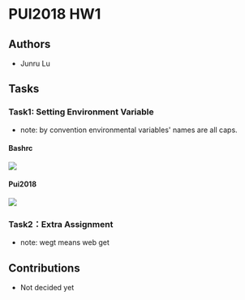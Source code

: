 # PUI2018 HW1

## Authors
- Junru Lu

## Tasks
### Task1: Setting Environment Variable
- note: by convention environmental variables' names are all caps.
#### Bashrc
![](https://github.com/LuJunru/PUI2018_lj1230/blob/master/HW1_lj1230/bashrc.png)
#### Pui2018
![](https://github.com/LuJunru/PUI2018_lj1230/blob/master/HW1_lj1230/pui2018.png)

### Task2：Extra Assignment
- note: wegt means web get

## Contributions
- Not decided yet
